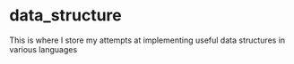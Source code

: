 # data_structure

This is where I store my attempts at implementing useful data structures in various languages
